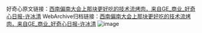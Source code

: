 好奇心原文链接：[西南偏南大会上那块更好吃的技术流烤肉，来自GE_商业_好奇心日报-许冰清](https://www.qdaily.com/articles/7436.html)
WebArchive归档链接：[西南偏南大会上那块更好吃的技术流烤肉，来自GE_商业_好奇心日报-许冰清](http://web.archive.org/web/20190623172326/https://www.qdaily.com/articles/7436.html)
![image](http://ww3.sinaimg.cn/large/007d5XDply1g3wjhpi05dj30u02ho4qp)